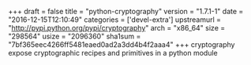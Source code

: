 +++
draft = false
title = "python-cryptography"
version = "1.7.1-1"
date = "2016-12-15T12:10:49"
categories = ['devel-extra']
upstreamurl = "http://pypi.python.org/pypi/cryptography"
arch = "x86_64"
size = "298564"
usize = "2096360"
sha1sum = "7bf365eec4266ff5481eaed0ad2a3dd4b4f2aaa4"
+++
cryptography expose cryptographic recipes and primitives in a python module